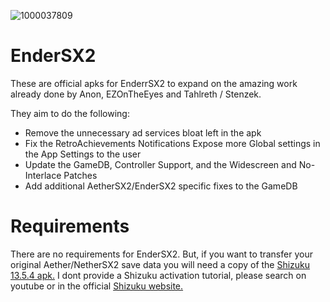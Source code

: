 ![1000037809](https://github.com/user-attachments/assets/4c175a5b-1bd0-443c-8bce-9e3782e67cab)

# EnderSX2
These are official apks for EnderrSX2 to expand on the amazing work already done by Anon, EZOnTheEyes and Tahlreth / Stenzek.

They aim to do the following:

- Remove the unnecessary ad services bloat left in the apk
- Fix the RetroAchievements Notifications
Expose more Global settings in the App Settings to the user
- Update the GameDB, Controller Support, and the Widescreen and No-Interlace Patches
- Add additional AetherSX2/EnderSX2 specific fixes to the GameDB

# Requirements
There are no requirements for EnderSX2. But, if you want to transfer your original Aether/NetherSX2 save data you will need a copy of the [Shizuku 13.5.4 apk.](https://github.com/RikkaApps/Shizuku/releases/download/v13.5.4/shizuku-v13.5.4.r1049.0e53409-release.apk)
I dont provide a Shizuku activation tutorial, please search on youtube or in the official [Shizuku website.](https://shizuku.rikka.app/guide/setup/#start-via-wireless-debugging)
